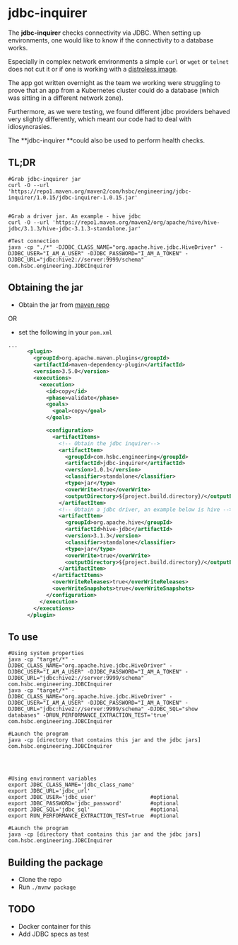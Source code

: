 # jdbc-inquirer

The **jdbc-inquirer** checks connectivity via JDBC. When setting up environments, one would like to know if the connectivity to a database works.

Especially in complex network environments a simple `curl` or `wget` or `telnet` does not cut it or if one is working with a [distroless image](https://github.com/GoogleContainerTools/distroless).

The app got written overnight as the team we working were struggling to prove that an app from a Kubernetes cluster could do a database (which was sitting in a different network zone).

Furthermore, as we were testing, we found different jdbc providers behaved very slightly differently, which meant our code had to deal with idiosyncrasies.  

The **jdbc-inquirer **could also be used to perform health checks.


## TL;DR

```shell
#Grab jdbc-inquirer jar
curl -O --url 'https://repo1.maven.org/maven2/com/hsbc/engineering/jdbc-inquirer/1.0.15/jdbc-inquirer-1.0.15.jar'


#Grab a driver jar. An example - hive jdbc
curl -O --url 'https://repo1.maven.org/maven2/org/apache/hive/hive-jdbc/3.1.3/hive-jdbc-3.1.3-standalone.jar'

#Test connection
java -cp "./*" -DJDBC_CLASS_NAME="org.apache.hive.jdbc.HiveDriver" -DJDBC_USER="I_AM_A_USER" -DJDBC_PASSWORD="I_AM_A_TOKEN" -DJDBC_URL="jdbc:hive2://server:9999/schema" com.hsbc.engineering.JDBCInquirer

```

## Obtaining the jar

* Obtain the jar from [maven repo](https://repo1.maven.org/maven2/com/hsbc/engineering/jdbc-inquirer/1.0.1/jdbc-inquirer-1.0.1.jar)

OR
* set the following in your `pom.xml`

```xml
...
      <plugin>
        <groupId>org.apache.maven.plugins</groupId>
        <artifactId>maven-dependency-plugin</artifactId>
        <version>3.5.0</version>
        <executions>
          <execution>
            <id>copy</id>
            <phase>validate</phase>
            <goals>
              <goal>copy</goal>
            </goals>

            <configuration>
              <artifactItems>
                <!-- Obtain the jdbc inquirer-->
                <artifactItem>
                  <groupId>com.hsbc.engineering</groupId>
                  <artifactId>jdbc-inquirer</artifactId>
                  <version>1.0.1</version>
                  <classifier>standalone</classifier>
                  <type>jar</type>
                  <overWrite>true</overWrite>
                  <outputDirectory>${project.build.directory}/</outputDirectory>
                </artifactItem>
                <!-- Obtain a jdbc driver, an example below is hive -->
                <artifactItem>
                  <groupId>org.apache.hive</groupId>
                  <artifactId>hive-jdbc</artifactId>
                  <version>3.1.3</version>
                  <classifier>standalone</classifier>
                  <type>jar</type>
                  <overWrite>true</overWrite>
                  <outputDirectory>${project.build.directory}/</outputDirectory>
                </artifactItem>
              </artifactItems>
              <overWriteReleases>true</overWriteReleases>
              <overWriteSnapshots>true</overWriteSnapshots>
            </configuration>
          </execution>
        </executions>
      </plugin>
```

## To use

```shell
#Using system properties
java -cp "target/*" -DJDBC_CLASS_NAME="org.apache.hive.jdbc.HiveDriver" -DJDBC_USER="I_AM_A_USER" -DJDBC_PASSWORD="I_AM_A_TOKEN" -DJDBC_URL="jdbc:hive2://server:9999/schema" com.hsbc.engineering.JDBCInquirer
java -cp "target/*" -DJDBC_CLASS_NAME="org.apache.hive.jdbc.HiveDriver" -DJDBC_USER="I_AM_A_USER" -DJDBC_PASSWORD="I_AM_A_TOKEN" -DJDBC_URL="jdbc:hive2://server:9999/schema" -DJDBC_SQL="show databases" -DRUN_PERFORMANCE_EXTRACTION_TEST='true' com.hsbc.engineering.JDBCInquirer

#Launch the program
java -cp [directory that contains this jar and the jdbc jars] com.hsbc.engineering.JDBCInquirer
```
<br>

```shell

#Using environment variables
export JDBC_CLASS_NAME='jdbc_class_name'
export JDBC_URL='jdbc_url'
export JDBC_USER='jdbc_user'                 #optional
export JDBC_PASSWORD='jdbc_password'         #optional
export JDBC_SQL='jdbc_sql'                   #optional
export RUN_PERFORMANCE_EXTRACTION_TEST=true  #optional

#Launch the program
java -cp [directory that contains this jar and the jdbc jars] com.hsbc.engineering.JDBCInquirer
```

## Building the package

* Clone the repo
* Run `./mvnw package`

## TODO
* Docker container for this
* Add JDBC specs as test
